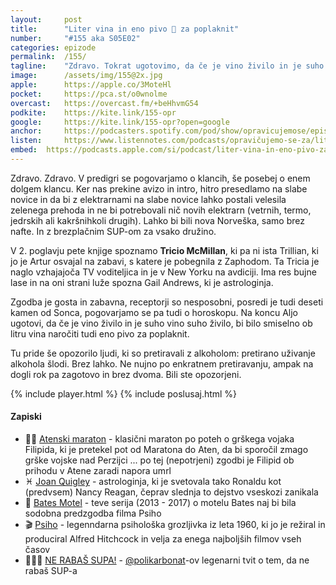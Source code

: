```yaml
---
layout: 	post
title:  	"Liter vina in eno pivo 🍻 za poplaknit"
number: 	"#155 aka S05E02"
categories:	epizode
permalink:	/155/
tagline: 	"Zdravo. Tokrat ugotovimo, da če je vino živilo in je suho vino suho živilo, bi bilo smiselno ob litru vina naročiti tudi eno pivo za poplaknit."
image:		/assets/img/155@2x.jpg
apple:		https://apple.co/3MoteHl
pocket:		https://pca.st/o0wnolme
overcast:	https://overcast.fm/+beHhvmG54
podkite:	https://kite.link/155-opr
google:		https://kite.link/155-opr?open=google
anchor:		https://podcasters.spotify.com/pod/show/opravicujemose/episodes/Liter-vina-in-eno-pivo-za-poplaknit-e24262m
listen:		https://www.listennotes.com/podcasts/opravičujemo-se-za/liter-vina-in-eno-pivo-za-r4mbP0QA-Fu/embed/
embed:	https://podcasts.apple.com/si/podcast/liter-vina-in-eno-pivo-za-poplaknit/id1514750013?i=1000613009715
---
```


Zdravo. Zdravo. V predigri se pogovarjamo o klancih, še posebej o enem dolgem klancu. Ker nas prekine avizo in intro, hitro presedlamo na slabe novice in da bi z elektrarnami na slabe novice lahko postali velesila zelenega prehoda in ne bi potrebovali nič novih elektrarn (vetrnih, termo, jedrskih ali kakršnihkoli drugih). Lahko bi bili nova Norveška, samo brez nafte. In z brezplačnim SUP-om za vsako družino. 

V 2. poglavju pete knjige spoznamo **Tricio McMillan**, ki pa ni ista Trillian, ki jo je Artur osvajal na zabavi, s katere je pobegnila z Zaphodom. Ta Tricia je naglo vzhajajoča TV voditeljica in je v New Yorku na avdiciji. Ima res bujne lase in na oni strani luže spozna Gail Andrews, ki je astrologinja. 

Zgodba je gosta in zabavna, receptorji so nesposobni, posredi je tudi deseti kamen od Sonca, pogovarjamo se pa tudi o horoskopu. Na koncu Aljo ugotovi, da če je vino živilo in je suho vino suho živilo, bi bilo smiselno ob litru vina naročiti tudi eno pivo za poplaknit. 

Tu pride še opozorilo ljudi, ki so pretiravali z alkoholom: pretirano uživanje alkohola šlodi. Brez lahko. Ne nujno po enkratnem pretiravanju, ampak na dogli rok pa zagotovo in brez dvoma. Bili ste opozorjeni. 

{% include player.html %}
{% include poslusaj.html %}

<!--break-->

#### Zapiski

- 🏃‍♂️ [Atenski maraton](https://www.athensauthenticmarathon.gr/) - klasični maraton po poteh o grškega vojaka Filipida, ki je pretekel pot od Maratona do Aten, da bi sporočil zmago grške vojske nad Perzijci ... po tej (nepotrjeni) zgodbi je Filipid ob prihodu v Atene zaradi napora umrl
- ♓️ [Joan Quigley](https://en.wikipedia.org/wiki/Joan_Quigley) - astrologinja, ki je svetovala tako Ronaldu kot (predvsem) Nancy Reagan, čeprav slednja to dejstvo vseskozi zanikala 
- 🏨 [Bates Motel](https://en.wikipedia.org/wiki/Bates_Motel_(TV_series)) - teve serija (2013 - 2017) o motelu Bates naj bi bila sodobna predzgodba filma Psiho 
- 🎬 [Psiho](https://en.wikipedia.org/wiki/Psycho_(1960_film)) - legenndarna psihološka grozljivka iz leta 1960, ki jo je režiral in produciral Alfred Hitchcock in velja za enega najboljših filmov vseh časov
- 🏄🏻‍♀️ [NE RABAŠ SUPA!](https://twitter.com/polikarbonat/status/861524136757264384) - [@polikarbonat](https://twitter.com/polikarbonat/)-ov legenarni tvit o tem, da ne rabaš SUP-a 